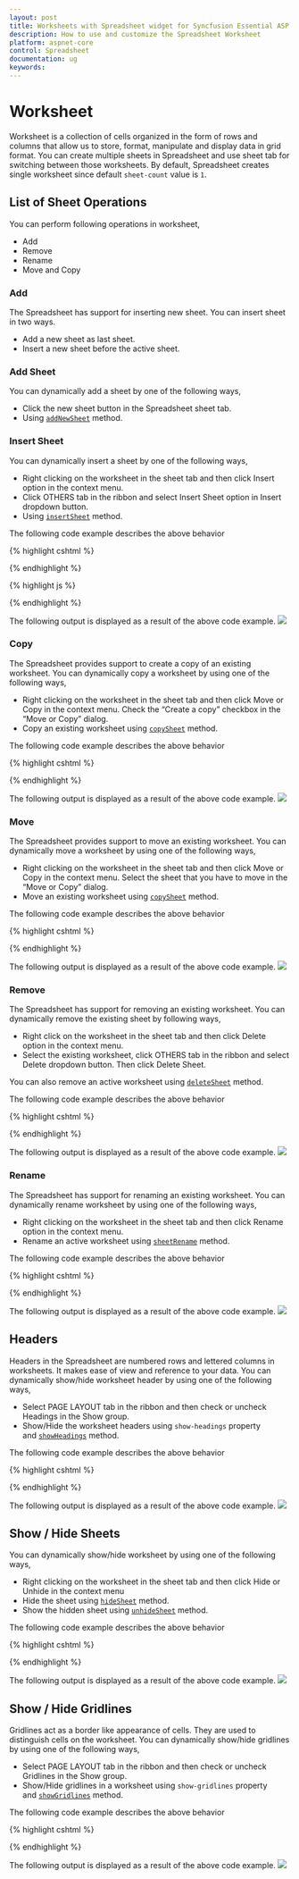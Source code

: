 ```yaml
---
layout: post
title: Worksheets with Spreadsheet widget for Syncfusion Essential ASP.NET Core
description: How to use and customize the Spreadsheet Worksheet
platform: aspnet-core
control: Spreadsheet
documentation: ug
keywords: 
--- 
```


# Worksheet
Worksheet is a collection of cells organized in the form of rows and columns that allow us to store, format, manipulate and display data in grid format. You can create multiple sheets in Spreadsheet and use sheet tab for switching between those worksheets. By default, Spreadsheet creates single worksheet since default `sheet-count` value is `1`.

## List of Sheet Operations 
You can perform following operations in worksheet,
 
* Add
* Remove
* Rename
* Move and Copy

### Add
The Spreadsheet has support for inserting new sheet. You can insert sheet in two ways.

* Add a new sheet as last sheet.
* Insert a new sheet before the active sheet.

### Add Sheet
You can dynamically add a sheet by one of the following ways,

* Click the new sheet button in the Spreadsheet sheet tab.
* Using [`addNewSheet`](http://help.syncfusion.com/api/js/ejspreadsheet#methods:addnewsheet "addNewSheet") method.

### Insert Sheet
You can dynamically insert a sheet by one of the following ways,

* Right clicking on the worksheet in the sheet tab and then click Insert option in the context menu.
* Click OTHERS tab in the ribbon and select Insert Sheet option in Insert dropdown button.
* Using [`insertSheet`](http://help.syncfusion.com/api/js/ejspreadsheet#methods:insertsheet "insertSheet") method.

The following code example describes the above behavior

{% highlight cshtml %}

<ej-spread-sheet id="Spreadsheet" load-complete="loadComplete">
</ej-spread-sheet>
    
{% endhighlight %}

{% highlight js %}
<script type="text/javascript">
    function loadComplete(args) {
        if (!this.isImport) {
            this.addNewSheet(); //To add as a last sheet.
            //this.insertSheet(); // To insert a sheet before the active sheet.		
        }
    }
</script>
{% endhighlight %}

The following output is displayed as a result of the above code example.
![](Worksheet_images/Worksheet_img1.png)

### Copy
The Spreadsheet provides support to create a copy of an existing worksheet. You can dynamically copy a worksheet by using one of the following ways,

* Right clicking on the worksheet in the sheet tab and then click Move or Copy in the context menu. Check the “Create a copy” checkbox in the “Move or Copy” dialog.
* Copy an existing worksheet using [`copySheet`](http://help.syncfusion.com/api/js/ejspreadsheet#methods:copysheet "copySheet") method.

The following code example describes the above behavior

{% highlight cshtml %}

<ej-spread-sheet id="Spreadsheet" sheet-count="3" load-complete="loadComplete">
</ej-spread-sheet>
    
<script type="text/javascript">
    function loadComplete(args) {
        if (!this.isImport) 
            this.copySheet(1, 3, true); //arg1- from index, arg2 -to index, arg3 - isCopySheet
    }
</script>
    
{% endhighlight %}

The following output is displayed as a result of the above code example.
![](Worksheet_images/Worksheet_img2.png)

### Move
The Spreadsheet provides support to move an existing worksheet. You can dynamically move a worksheet by using one of the following ways,

* Right clicking on the worksheet in the sheet tab and then click Move or Copy in the context menu. Select the sheet that you have to move in the “Move or Copy” dialog.
* Move an existing worksheet using [`copySheet`](http://help.syncfusion.com/api/js/ejspreadsheet#methods:copysheet "copySheet") method.

The following code example describes the above behavior

{% highlight cshtml %}

<ej-spread-sheet id="Spreadsheet" sheet-count="3" load-complete="loadComplete">
</ej-spread-sheet>
    
<script type="text/javascript">
    function loadComplete(args) {
        if (!this.isImport) 
            this.copySheet(1, 3, false); //arg1- from index, arg2 -to index, arg3 - isCopySheet
    }
</script>
    
{% endhighlight %}

The following output is displayed as a result of the above code example.
![](Worksheet_images/Worksheet_img3.png)

### Remove
The Spreadsheet has support for removing an existing worksheet. You can dynamically remove the existing sheet by following ways,

* Right click on the worksheet in the sheet tab and then click Delete option in the context menu.
* Select the existing worksheet, click OTHERS tab in the ribbon and select Delete dropdown button. Then click Delete Sheet.

You can also remove an active worksheet using [`deleteSheet`](http://help.syncfusion.com/api/js/ejspreadsheet#methods:deletesheet "deleteSheet") method.

The following code example describes the above behavior

{% highlight cshtml %}

<ej-spread-sheet id="Spreadsheet" sheet-count="2" load-complete="loadComplete">
</ej-spread-sheet>
    
<script type="text/javascript">
    function loadComplete(args) {
        if (!this.isImport) 
            this.deleteSheet();
    }
</script>
    
{% endhighlight %}

The following output is displayed as a result of the above code example.
![](Worksheet_images/Worksheet_img4.png)

### Rename
The Spreadsheet has support for renaming an existing worksheet. You can dynamically rename worksheet by using one of the following ways,

* Right clicking on the worksheet in the sheet tab and then click Rename option in the context menu.
* Rename an active worksheet using [`sheetRename`](http://help.syncfusion.com/api/js/ejspreadsheet#methods:sheetrename "sheetRename") method.

The following code example describes the above behavior

{% highlight cshtml %}

<ej-spread-sheet id="Spreadsheet" sheet-count="2" load-complete="loadComplete">
</ej-spread-sheet>
    
<script type="text/javascript">
    function loadComplete(args) {
        if (!this.isImport) 
            this.sheetRename("RenameSheet")
        
    }
</script>

{% endhighlight %}

The following output is displayed as a result of the above code example.
![](Worksheet_images/Worksheet_img5.png)

## Headers
Headers in the Spreadsheet are numbered rows and lettered columns in worksheets. It makes ease of view and reference to your data. You can dynamically show/hide worksheet header by using one of the following ways,

* Select PAGE LAYOUT tab in the ribbon and then check or uncheck Headings in the Show group.
* Show/Hide the worksheet headers using `show-headings` property and [`showHeadings`](http://help.syncfusion.com/api/js/ejspreadsheet#methods:showheadings "showHeadings") method.

The following code example describes the above behavior

{% highlight cshtml %}

<ej-spread-sheet id="Spreadsheet" >
    <e-sheets>
        <e-sheet show-headings="false"></e-sheet>
    </e-sheets>
</ej-spread-sheet>
    
{% endhighlight %}

The following output is displayed as a result of the above code example.
![](Worksheet_images/Worksheet_img6.png)

## Show / Hide Sheets
You can dynamically show/hide worksheet by using one of the following ways,

* Right clicking on the worksheet in the sheet tab and then click Hide or Unhide in the context menu
* Hide the sheet using [`hideSheet`](http://help.syncfusion.com/api/js/ejspreadsheet#methods:hidesheet "hideSheet") method.
* Show the hidden sheet using [`unhideSheet`](http://help.syncfusion.com/api/js/ejspreadsheet#methods:unhidesheet "unhideSheet") method.

The following code example describes the above behavior

{% highlight cshtml %}

<ej-spread-sheet id="Spreadsheet" sheet-count="3" load-complete="loadComplete">
</ej-spread-sheet>

<script type="text/javascript">
    function loadComplete(args) {
        if (!this.isImport) {
            this.hideSheet(1);
            this.hideSheet(2);
            this.unhideSheet(1);
        }
    }
</script>

{% endhighlight %}

The following output is displayed as a result of the above code example.
![](Worksheet_images/Worksheet_img7.png)

## Show / Hide Gridlines
Gridlines act as a border like appearance of cells. They are used to distinguish cells on the worksheet. You can dynamically show/hide gridlines by using one of the following ways,

* Select PAGE LAYOUT tab in the ribbon and then check or uncheck Gridlines in the Show group.
* Show/Hide gridlines in a worksheet using `show-gridlines` property and [`showGridlines`](http://help.syncfusion.com/api/js/ejspreadsheet#methods:showgridlines "showGridlines") method.

The following code example describes the above behavior

{% highlight cshtml %}

<ej-spread-sheet id="Spreadsheet" >
    <e-sheets>
        <e-sheet show-gridlines="false"></e-sheet>
    </e-sheets>
</ej-spread-sheet>

{% endhighlight %}

The following output is displayed as a result of the above code example.
![](Worksheet_images/Worksheet_img8.png)

